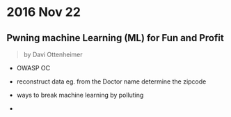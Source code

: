 # 2016 Nov 22

## Pwning machine Learning (ML) for Fun and Profit

> by Davi Ottenheimer
- OWASP OC

- reconstruct data eg. from the Doctor name determine the zipcode
- ways to break machine learning by polluting
- 

